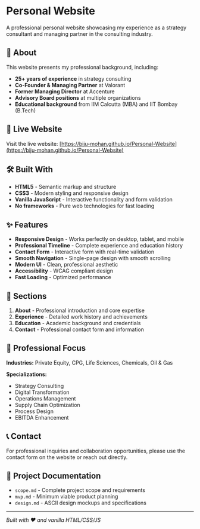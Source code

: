 # Personal Website

A professional personal website showcasing my experience as a strategy consultant and managing partner in the consulting industry.

## 🌟 About

This website presents my professional background, including:
- **25+ years of experience** in strategy consulting
- **Co-Founder & Managing Partner** at Valorant
- **Former Managing Director** at Accenture
- **Advisory Board positions** at multiple organizations
- **Educational background** from IIM Calcutta (MBA) and IIT Bombay (B.Tech)

## 🚀 Live Website

Visit the live website: [https://biju-mohan.github.io/Personal-Website](https://biju-mohan.github.io/Personal-Website)

## 🛠️ Built With

- **HTML5** - Semantic markup and structure
- **CSS3** - Modern styling and responsive design
- **Vanilla JavaScript** - Interactive functionality and form validation
- **No frameworks** - Pure web technologies for fast loading

## ✨ Features

- **Responsive Design** - Works perfectly on desktop, tablet, and mobile
- **Professional Timeline** - Complete experience and education history
- **Contact Form** - Interactive form with real-time validation
- **Smooth Navigation** - Single-page design with smooth scrolling
- **Modern UI** - Clean, professional aesthetic
- **Accessibility** - WCAG compliant design
- **Fast Loading** - Optimized performance

## 📱 Sections

1. **About** - Professional introduction and core expertise
2. **Experience** - Detailed work history and achievements
3. **Education** - Academic background and credentials
4. **Contact** - Professional contact form and information

## 🎯 Professional Focus

**Industries:** Private Equity, CPG, Life Sciences, Chemicals, Oil & Gas

**Specializations:**
- Strategy Consulting
- Digital Transformation  
- Operations Management
- Supply Chain Optimization
- Process Design
- EBITDA Enhancement

## 📞 Contact

For professional inquiries and collaboration opportunities, please use the contact form on the website or reach out directly.

## 📄 Project Documentation

- `scope.md` - Complete project scope and requirements
- `mvp.md` - Minimum viable product planning
- `design.md` - ASCII design mockups and specifications

---

*Built with ❤️ and vanilla HTML/CSS/JS*
